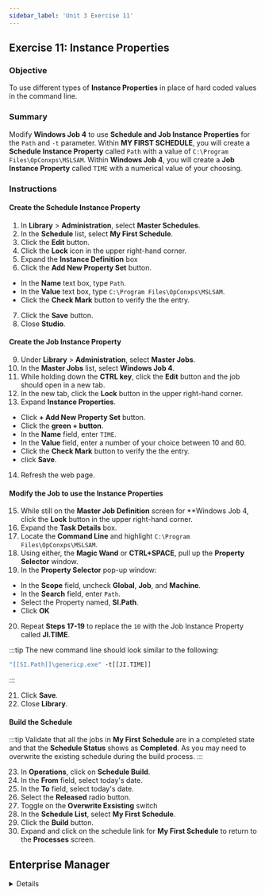 ```yaml
---
sidebar_label: 'Unit 3 Exercise 11'
---
```


##  Exercise 11: Instance Properties

### Objective

To use different types of **Instance Properties** in place of hard coded values in the command line.

### Summary

Modify **Windows Job 4** to use **Schedule and Job Instance Properties** for the ```Path``` and ```-t``` parameter. Within **MY FIRST SCHEDULE**, you will create a **Schedule Instance Property** called ```Path``` with a value of ```C:\Program Files\OpConxps\MSLSAM```. Within **Windows Job 4**, you will create a **Job Instance Property** called ```TIME``` with a numerical value of your choosing.

### Instructions

#### Create the Schedule Instance Property

1.  In **Library** > **Administration**, select **Master Schedules**. 
2.  In the **Schedule** list, select **My First Schedule**.
3.  Click the **Edit** button.
4.  Click the **Lock** icon in the upper right-hand corner.
5.  Expand the **Instance Definition** box
6.  Click the **Add New Property Set** button.
  * In the **Name** text box, type ```Path```.
  * In the **Value** text box, type ```C:\Program Files\OpConxps\MSLSAM```.
  * Click the **Check Mark** button to verify the the entry.
7.  Click the **Save** button.
8.  Close **Studio**.

#### Create the Job Instance Property

9.  Under **Library** > **Administration**, select **Master Jobs**.
10. In the **Master Jobs** list, select **Windows Job 4**.
11. While holding down the **CTRL key**, click the **Edit** button and the job should open in a new tab.
12. In the new tab, click the **Lock** button in the upper right-hand corner.
13. Expand **Instance Properties**.
  * Click **+ Add New Property Set** button.
  * Click the **green + button**.
  * In the **Name** field, enter ```TIME```.
  * In the **Value** field, enter a number of your choice between 10 and 60.
  * Click the **Check Mark** button to verify the the entry.
  * click **Save**.
14. Refresh the web page.

#### Modify the Job to use the Instance Properties

15. While still on the **Master Job Definition** screen for **Windows Job 4, click the **Lock** button in the upper right-hand corner.
16. Expand the **Task Details**  box.
17. Locate the **Command Line** and highlight ```C:\Program Files\OpConxps\MSLSAM```.
18. Using either, the **Magic Wand** or **CTRL+SPACE**, pull up the **Property Selector** window.
19. In the **Property Selector** pop-up window:
  * In the **Scope** field, uncheck **Global**, **Job**, and **Machine**.
  * In the **Search** field, enter ```Path```.
  * Select the Property named, **SI.Path**.
  * Click **OK**
20. Repeat **Steps 17-19** to replace the ```10``` with the Job Instance Property called **JI.TIME**.

:::tip
The new command line should look similar to the following: 
```cmd
"[[SI.Path]]\genericp.exe" -t[[JI.TIME]]
```
:::

21. Click **Save**.
22. Close **Library**.

#### Build the Schedule

:::tip
Validate that all the jobs in **My First Schedule** are in a completed state and that the **Schedule Status** shows as **Completed**. As you may need to overwrite the existing schedule during the build process.
:::

23. In **Operations**, click on **Schedule Build**. 
24. In the **From** field, select today's date.
25. In the **To** field, select today's date.
26. Select the **Released** radio button.
27. Toggle on the **Overwrite Exsisting** switch
28. In the **Schedule List**, select **My First Schedule**.
29. Click the **Build** button.
30. Expand and click on the schedule link for **My First Schedule** to return to the **Processes** screen.



## Enterprise Manager

<details>

:::tip [Walkthrough Video - Unit 3 Exercise 11](../static/videobasic/U3E11.mp4)
:::


1.	Under the **Administration** topic, double click on **Schedule Master**. 
2.	In the **Schedule Selection** drop-down menu select **My First Schedule**.
3.	Click the **Instance Definition** tab under Schedule Details. 
4.	In the **Define Property Values** text box, type ```Path=C:\Program Files\OpConxps\MSLSAM```.
5.	Click the **Add** button to the right of the **Define Property Values** text box.
6.	Click the **Save** button on the Schedule Master toolbar.
7.	Close the **Schedule Master**.
8.  Under the **Administration** topic, double click on **Job Master**. 
20.	In the **Schedule** drop-down list, select **My First Schedule**.
21.	In the **Job** drop-down list, select **Windows Job 4**.
22.	Update your command line to use the new properties by placing **Properties** to point to the **Machine** or **Schedule Instance Properties** instead of the **Global Properties**:
```
"[[PathWindows]]\genericp.exe" -t[[RUNTIME]] -e0

to:

"[[SI.Path]]\genericp.exe" -t[[JI.Time]] -e0
```
23.	Click the **Save** button.
24. In the **Instance Definition** tab, enter ```TIME=XX```, where XX is a number of your choosing between 10 and 60.
25. Click **Add**
26. Click **Save**.
27.	If **My First Schedule** is In Process, **Cancel** all jobs.
28.	Rebuild **My First Schedule** Released for today
29.	Release **Windows Job 1** and **Windows Job 2**.
30.	Check the results from Enterprise Manager (check the **Job Information> Configuration> Token Replacement Values** for **Windows Job 4**).

</details>
